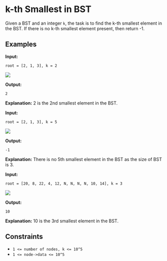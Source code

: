 # k-th Smallest in BST

Given a BST and an integer `k`, the task is to find the k-th smallest element in the BST. If there is no k-th smallest element present, then return -1.

## Examples

**Input:** 
```
root = [2, 1, 3], k = 2
```

![](https://media.geeksforgeeks.org/img-practice/prod/addEditProblem/700236/Web/Other/blobid1_1738413633.png)

**Output:** 
```
2
```
**Explanation:** 
2 is the 2nd smallest element in the BST.

**Input:** 
```
root = [2, 1, 3], k = 5
```

![](https://media.geeksforgeeks.org/img-practice/prod/addEditProblem/700236/Web/Other/blobid1_1738413633.png)

**Output:** 
```
-1
```
**Explanation:** 
There is no 5th smallest element in the BST as the size of BST is 3.

**Input:** 
```
root = [20, 8, 22, 4, 12, N, N, N, N, 10, 14], k = 3
```

![](https://media.geeksforgeeks.org/img-practice/prod/addEditProblem/700498/Web/Other/blobid1_1736918049.jpg)

**Output:** 
```
10
```
**Explanation:** 
10 is the 3rd smallest element in the BST.

## Constraints

- `1 <= number of nodes, k <= 10^5`
- `1 <= node->data <= 10^5`